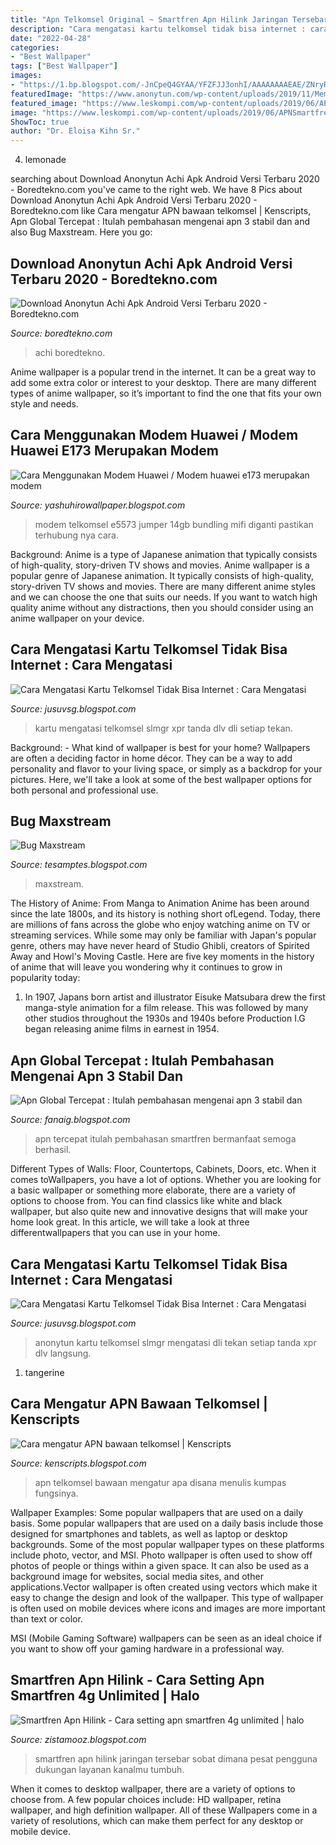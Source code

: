 ```yaml
---
title: "Apn Telkomsel Original ~ Smartfren Apn Hilink Jaringan Tersebar Sobat Dimana Pesat Pengguna Dukungan Layanan Kanalmu Tumbuh"
description: "Cara mengatasi kartu telkomsel tidak bisa internet : cara mengatasi"
date: "2022-04-28"
categories:
- "Best Wallpaper"
tags: ["Best Wallpaper"]
images:
- "https://1.bp.blogspot.com/-JnCpeQ4GYAA/YFZFJJ3onhI/AAAAAAAAEAE/ZNryRI5tYvY3bJ_HUQn1dTUN7ujorzcyQCLcBGAsYHQ/s0/Setting-apn-telkomsel.jpg"
featuredImage: "https://www.anonytun.com/wp-content/uploads/2019/11/Memastikan-Situs-yang-Dikunjungi-Tidak-Bermasalah.png"
featured_image: "https://www.leskompi.com/wp-content/uploads/2019/06/APNSmartfrenSuperCepatYoutube.jpg"
image: "https://www.leskompi.com/wp-content/uploads/2019/06/APNSmartfrenSuperCepatYoutube.jpg"
ShowToc: true
author: "Dr. Eloisa Kihn Sr."
---
```



4. lemonade 

	

		
searching about Download Anonytun Achi Apk Android Versi Terbaru 2020 - Boredtekno.com you've came to the right web. We have 8 Pics about Download Anonytun Achi Apk Android Versi Terbaru 2020 - Boredtekno.com like Cara mengatur APN bawaan telkomsel | Kenscripts, Apn Global Tercepat : Itulah pembahasan mengenai apn 3 stabil dan and also Bug Maxstream. Here you go:
		
    
## Download Anonytun Achi Apk Android Versi Terbaru 2020 - Boredtekno.com

<img loading=lazy src="https://boredtekno.com/wp-content/uploads/2019/11/Download-Anonytun-Achi-Apk-Android-Versi-Terbaru-2020.png" onerror="this.onerror=null;this.src='https://tse1.mm.bing.net/th?id=OIP.WpG4ov8WL-3Q6Wighcu9vQHaEd&amp;pid=15.1';" alt="Download Anonytun Achi Apk Android Versi Terbaru 2020 - Boredtekno.com">

_Source: boredtekno.com_

>achi boredtekno. 

	

Anime wallpaper is a popular trend in the internet. It can be a great way to add some extra color or interest to your desktop. There are many different types of anime wallpaper, so it’s important to find the one that fits your own style and needs.

    
## Cara Menggunakan Modem Huawei / Modem Huawei E173 Merupakan Modem

<img loading=lazy src="https://i.ytimg.com/vi/J-yM-wFXfFE/hqdefault.jpg" onerror="this.onerror=null;this.src='https://tse3.mm.bing.net/th?id=OIP.iskMvqv1u3tlbwIixwzUbAHaFj&amp;pid=15.1';" alt="Cara Menggunakan Modem Huawei / Modem huawei e173 merupakan modem">

_Source: yashuhirowallpaper.blogspot.com_

>modem telkomsel e5573 jumper 14gb bundling mifi diganti pastikan terhubung nya cara. 

	

Background: Anime is a type of Japanese animation that typically consists of high-quality, story-driven TV shows and movies.
Anime wallpaper is a popular genre of Japanese animation. It typically consists of high-quality, story-driven TV shows and movies. There are many different anime styles and we can choose the one that suits our needs. If you want to watch high quality anime without any distractions, then you should consider using an anime wallpaper on your device.

    
## Cara Mengatasi Kartu Telkomsel Tidak Bisa Internet : Cara Mengatasi

<img loading=lazy src="https://alwib.net/wp-content/uploads/2019/06/Cara-Mengatasi-Kartu-Axis-Tidak-Bisa-Internet-dengan-Trik-Mudah.jpg" onerror="this.onerror=null;this.src='https://tse3.mm.bing.net/th?id=OIP.KmOvV_VfoeJhCo2zHiWpVgHaE8&amp;pid=15.1';" alt="Cara Mengatasi Kartu Telkomsel Tidak Bisa Internet : Cara Mengatasi">

_Source: jusuvsg.blogspot.com_

>kartu mengatasi telkomsel slmgr xpr tanda dlv dli setiap tekan. 

	

Background: - What kind of wallpaper is best for your home?
Wallpapers are often a deciding factor in home décor. They can be a way to add personality and flavor to your living space, or simply as a backdrop for your pictures. Here, we'll take a look at some of the best wallpaper options for both personal and professional use.

    
## Bug Maxstream

<img loading=lazy src="https://i.pinimg.com/600x315/27/f2/5e/27f25e6ca8852237536e63c715b0cabd.jpg" onerror="this.onerror=null;this.src='https://tse4.mm.bing.net/th?id=OIP.b9XCE_P4R2Svk8sCpomDOwHaD4&amp;pid=15.1';" alt="Bug Maxstream">

_Source: tesamptes.blogspot.com_

>maxstream. 

	

The History of Anime: From Manga to Animation
Anime has been around since the late 1800s, and its history is nothing short ofLegend. Today, there are millions of fans across the globe who enjoy watching anime on TV or streaming services. While some may only be familiar with Japan's popular genre, others may have never heard of Studio Ghibli, creators of Spirited Away and Howl's Moving Castle. Here are five key moments in the history of anime that will leave you wondering why it continues to grow in popularity today:
1) In 1907, Japans born artist and illustrator Eisuke Matsubara drew the first manga-style animation for a film release. This was followed by many other studios throughout the 1930s and 1940s before Production I.G began releasing anime films in earnest in 1954.

    
## Apn Global Tercepat : Itulah Pembahasan Mengenai Apn 3 Stabil Dan

<img loading=lazy src="https://www.leskompi.com/wp-content/uploads/2019/06/APNSmartfrenSuperCepatYoutube.jpg" onerror="this.onerror=null;this.src='https://tse3.mm.bing.net/th?id=OIP.X8GLGJiPRUY6BT7I2RjE5gHaFy&amp;pid=15.1';" alt="Apn Global Tercepat : Itulah pembahasan mengenai apn 3 stabil dan">

_Source: fanaig.blogspot.com_

>apn tercepat itulah pembahasan smartfren bermanfaat semoga berhasil. 

	

Different Types of Walls: Floor, Countertops, Cabinets, Doors, etc.
When it comes toWallpapers, you have a lot of options. Whether you are looking for a basic wallpaper or something more elaborate, there are a variety of options to choose from. You can find classics like white and black wallpaper, but also quite new and innovative designs that will make your home look great. In this article, we will take a look at three differentwallpapers that you can use in your home.

    
## Cara Mengatasi Kartu Telkomsel Tidak Bisa Internet : Cara Mengatasi

<img loading=lazy src="https://www.anonytun.com/wp-content/uploads/2019/11/Memastikan-Situs-yang-Dikunjungi-Tidak-Bermasalah.png" onerror="this.onerror=null;this.src='https://tse4.mm.bing.net/th?id=OIP.2E6LjVyufrwzyOD8mV-o5AHaFB&amp;pid=15.1';" alt="Cara Mengatasi Kartu Telkomsel Tidak Bisa Internet : Cara Mengatasi">

_Source: jusuvsg.blogspot.com_

>anonytun kartu telkomsel slmgr mengatasi dli tekan setiap tanda xpr dlv langsung. 

	

1. tangerine 

    
## Cara Mengatur APN Bawaan Telkomsel | Kenscripts

<img loading=lazy src="https://1.bp.blogspot.com/-JnCpeQ4GYAA/YFZFJJ3onhI/AAAAAAAAEAE/ZNryRI5tYvY3bJ_HUQn1dTUN7ujorzcyQCLcBGAsYHQ/s0/Setting-apn-telkomsel.jpg" onerror="this.onerror=null;this.src='https://tse3.mm.bing.net/th?id=OIP.GJ9YKJ0z75DOFFNla2Vy7gHaFm&amp;pid=15.1';" alt="Cara mengatur APN bawaan telkomsel | Kenscripts">

_Source: kenscripts.blogspot.com_

>apn telkomsel bawaan mengatur apa disana menulis kumpas fungsinya. 

	

Wallpaper Examples: Some popular wallpapers that are used on a daily basis.
Some popular wallpapers that are used on a daily basis include those designed for smartphones and tablets, as well as laptop or desktop backgrounds. Some of the most popular wallpaper types on these platforms include photo, vector, and MSI. 
Photo wallpaper is often used to show off photos of people or things within a given space. It can also be used as a background image for websites, social media sites, and other applications.Vector wallpaper is often created using vectors which make it easy to change the design and look of the wallpaper. This type of wallpaper is often used on mobile devices where icons and images are more important than text or color. 

MSI (Mobile Gaming Software) wallpapers can be seen as an ideal choice if you want to show off your gaming hardware in a professional way.

    
## Smartfren Apn Hilink - Cara Setting Apn Smartfren 4g Unlimited | Halo

<img loading=lazy src="https://cf.shopee.co.id/file/28fe269ffb84a8f5e95df06e163ffecf" onerror="this.onerror=null;this.src='https://tse3.mm.bing.net/th?id=OIP.KP4mn_uEqPXpXfBuFj_-zwHaHa&amp;pid=15.1';" alt="Smartfren Apn Hilink - Cara setting apn smartfren 4g unlimited | halo">

_Source: zistamooz.blogspot.com_

>smartfren apn hilink jaringan tersebar sobat dimana pesat pengguna dukungan layanan kanalmu tumbuh. 

	

When it comes to desktop wallpaper, there are a variety of options to choose from. A few popular choices include: HD wallpaper, retina wallpaper, and high definition wallpaper. All of these Wallpapers come in a variety of resolutions, which can make them perfect for any desktop or mobile device. 

